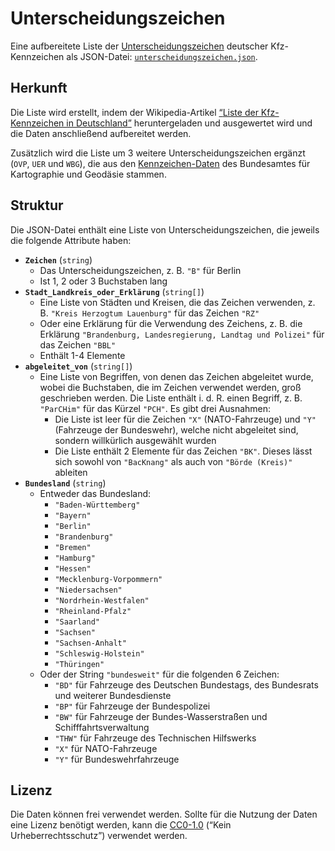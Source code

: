# Unterscheidungszeichen

Eine aufbereitete Liste der [Unterscheidungszeichen](https://de.wikipedia.org/wiki/Kfz-Kennzeichen_(Deutschland)#Unterscheidungszeichen) deutscher Kfz-Kennzeichen als JSON-Datei: [`unterscheidungszeichen.json`](./unterscheidungszeichen.json).

## Herkunft

Die Liste wird erstellt, indem der Wikipedia-Artikel <a href="https://de.wikipedia.org/wiki/Liste_der_Kfz-Kennzeichen_in_Deutschland"><q>Liste der Kfz-Kennzeichen in Deutschland</q></a> heruntergeladen und ausgewertet wird und die Daten anschließend aufbereitet werden.

Zusätzlich wird die Liste um 3 weitere Unterscheidungszeichen ergänzt (`OVP`, `UER` und `WBG`), die aus den [Kennzeichen-Daten](https://gdz.bkg.bund.de/index.php/default/wms-kfz-kennzeichen-1-250-000-wms-kfz250.html) des Bundesamtes für Kartographie und Geodäsie stammen.

<!--
TODO: Gegen Liste von Kraftfahrt-Bundesamt prüfen
https://www.kba.de/DE/Service/Kennzeichen/Functions/kennzeichen.html
-->

## Struktur

Die JSON-Datei enthält eine Liste von Unterscheidungszeichen, die jeweils die folgende Attribute haben:

- **`Zeichen`** (`string`)
    - Das Unterscheidungszeichen, z. B. `"B"` für Berlin
    - Ist 1, 2 oder 3 Buchstaben lang
- **`Stadt_Landkreis_oder_Erklärung`** (`string[]`)
    - Eine Liste von Städten und Kreisen, die das Zeichen verwenden, z. B. `"Kreis Herzogtum Lauenburg"` für das Zeichen `"RZ"`
    - Oder eine Erklärung für die Verwendung des Zeichens, z. B. die Erklärung `"Brandenburg, Landesregierung, Landtag und Polizei"` für das Zeichen `"BBL"`
    - Enthält 1-4 Elemente
- **`abgeleitet_von`** (`string[]`)
    - Eine Liste von Begriffen, von denen das Zeichen abgeleitet wurde, wobei die Buchstaben, die im Zeichen verwendet werden, groß geschrieben werden. Die Liste enthält i. d. R. einen Begriff, z. B. `"ParCHim"` für das Kürzel `"PCH"`. Es gibt drei Ausnahmen:
        - Die Liste ist leer für die Zeichen `"X"` (NATO-Fahrzeuge) und `"Y"` (Fahrzeuge der Bundeswehr), welche nicht abgeleitet sind, sondern willkürlich ausgewählt wurden
        - Die Liste enthält 2 Elemente für das Zeichen `"BK"`. Dieses lässt sich sowohl von `"BacKnang"` als auch von `"Börde (Kreis)"` ableiten
- **`Bundesland`** (`string`)
    - Entweder das Bundesland:
        - `"Baden-Württemberg"`
        - `"Bayern"`
        - `"Berlin"`
        - `"Brandenburg"`
        - `"Bremen"`
        - `"Hamburg"`
        - `"Hessen"`
        - `"Mecklenburg-Vorpommern"`
        - `"Niedersachsen"`
        - `"Nordrhein-Westfalen"`
        - `"Rheinland-Pfalz"`
        - `"Saarland"`
        - `"Sachsen"`
        - `"Sachsen-Anhalt"`
        - `"Schleswig-Holstein"`
        - `"Thüringen"`
    - Oder der String `"bundesweit"` für die folgenden 6 Zeichen:
        - `"BD"` für Fahrzeuge des Deutschen Bundestags, des Bundesrats und weiterer Bundesdienste
        - `"BP"` für Fahrzeuge der Bundespolizei
        - `"BW"` für Fahrzeuge der Bundes-Wasserstraßen und Schifffahrtsverwaltung
        - `"THW"` für Fahrzeuge des Technischen Hilfswerks
        - `"X"` für NATO-Fahrzeuge
        - `"Y"` für Bundeswehrfahrzeuge

## Lizenz

Die Daten können frei verwendet werden. Sollte für die Nutzung der Daten eine Lizenz benötigt werden, kann die [CC0-1.0](https://creativecommons.org/publicdomain/zero/1.0/deed.de) (<q>Kein Urheberrechtsschutz</q>) verwendet werden.
